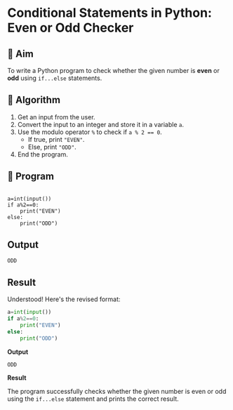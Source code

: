 # Conditional Statements in Python: Even or Odd Checker

## 🎯 Aim
To write a Python program to check whether the given number is **even** or **odd** using `if...else` statements.

## 🧠 Algorithm
1. Get an input from the user.
2. Convert the input to an integer and store it in a variable `a`.
3. Use the modulo operator `%` to check if `a % 2 == 0`.
   - If true, print `"EVEN"`.
   - Else, print `"ODD"`.
4. End the program.

## 🧾 Program
```

a=int(input())
if a%2==0:
    print("EVEN")
else:
    print("ODD")

```


## Output
```
ODD
```


## Result
Understood! Here's the revised format:

```python
a=int(input())
if a%2==0:
    print("EVEN")
else:
    print("ODD")
```

**Output**

```
ODD
```

**Result**

The program successfully checks whether the given number is even or odd using the `if...else` statement and prints the correct result.

